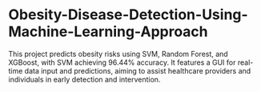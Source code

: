 # Obesity-Disease-Detection-Using-Machine-Learning-Approach
This project predicts obesity risks using SVM, Random Forest, and XGBoost, with SVM achieving 96.44% accuracy. It features a GUI for real-time data input and predictions, aiming to assist healthcare providers and individuals in early detection and intervention.
